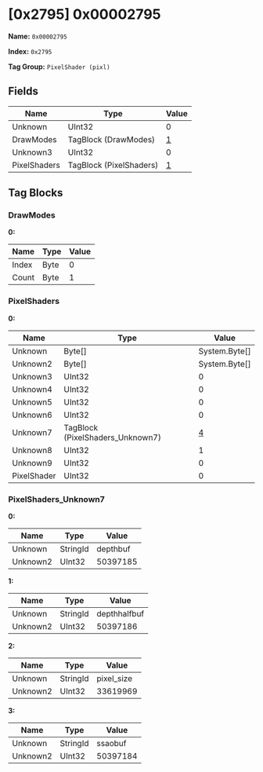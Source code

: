 # [0x2795] 0x00002795

**Name:** ```0x00002795```

**Index:** ```0x2795```

**Tag Group:** ```PixelShader (pixl)```

## Fields

Name	| Type	| Value
---	|---	|---	|
Unknown	|UInt32	|0
DrawModes	|TagBlock (DrawModes)	|[1](#drawmodes)
Unknown3	|UInt32	|0
PixelShaders	|TagBlock (PixelShaders)	|[1](#pixelshaders)


## Tag Blocks

### DrawModes

**0:**

Name	| Type	| Value
---	|---	|---	|
Index	|Byte	|0
Count	|Byte	|1


### PixelShaders

**0:**

Name	| Type	| Value
---	|---	|---	|
Unknown	|Byte[]	|System.Byte[]
Unknown2	|Byte[]	|System.Byte[]
Unknown3	|UInt32	|0
Unknown4	|UInt32	|0
Unknown5	|UInt32	|0
Unknown6	|UInt32	|0
Unknown7	|TagBlock (PixelShaders_Unknown7)	|[4](#pixelshaders_unknown7)
Unknown8	|UInt32	|1
Unknown9	|UInt32	|0
PixelShader	|UInt32	|0


### PixelShaders_Unknown7

**0:**

Name	| Type	| Value
---	|---	|---	|
Unknown	|StringId	|depthbuf
Unknown2	|UInt32	|50397185


**1:**

Name	| Type	| Value
---	|---	|---	|
Unknown	|StringId	|depthhalfbuf
Unknown2	|UInt32	|50397186


**2:**

Name	| Type	| Value
---	|---	|---	|
Unknown	|StringId	|pixel_size
Unknown2	|UInt32	|33619969


**3:**

Name	| Type	| Value
---	|---	|---	|
Unknown	|StringId	|ssaobuf
Unknown2	|UInt32	|50397184


